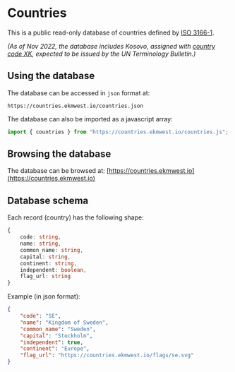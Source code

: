# Countries

This is a public read-only database of countries defined by [ISO 3166-1](https://en.wikipedia.org/wiki/ISO_3166-1).

*(As of Nov 2022, the database includes Kosovo, assigned with [country code XK](https://en.wikipedia.org/wiki/XK_(user_assigned_code)), expected to be issued by the UN Terminology Bulletin.)*


## Using the database

The database can be accessed in `json` format at:

```
https://countries.ekmwest.io/countries.json
```

The database can also be imported as a javascript array:

```js
import { countries } from "https://countries.ekmwest.io/countries.js";
```


## Browsing the database

The database can be browsed at: [https://countries.ekmwest.io](https://countries.ekmwest.io)


## Database schema

Each record (country) has the following shape:

```ts
{
    code: string,
    name: string,
    common_name: string,
    capital: string,
    continent: string,
    independent: boolean,
    flag_url: string
}
```

Example (in json format):

```json
{
    "code": "SE",
    "name": "Kingdom of Sweden",
    "common_name": "Sweden",
    "capital": "Stockholm",
    "independent": true,
    "continent": "Europe",
    "flag_url": "https://countries.ekmwest.io/flags/se.svg"
}
```
